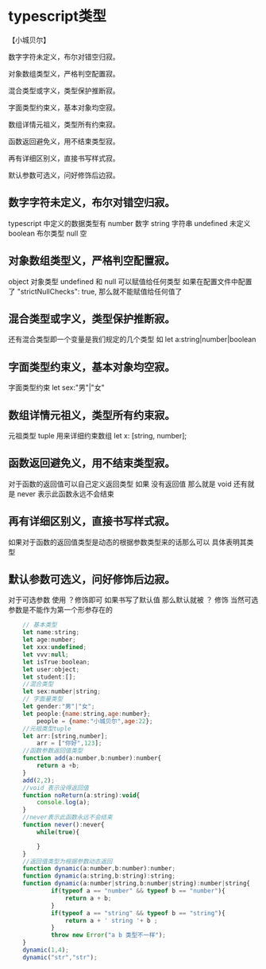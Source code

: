 # typescript类型

【小城贝尔】

数字字符未定义，布尔对错空归寂。

对象数组类型义，严格判空配置寂。

混合类型或字义，类型保护推断寂。

字面类型约束义，基本对象均空寂。

数组详情元祖义，类型所有约束寂。

函数返回避免义，用不结束类型寂。

再有详细区别义，直接书写样式寂。

默认参数可选义，问好修饰后边寂。


## 数字字符未定义，布尔对错空归寂。
   typescript 中定义的数据类型有
   number 数字
   string 字符串
   undefined 未定义
   boolean 布尔类型
   null 空
## 对象数组类型义，严格判空配置寂。
   object 对象类型
   undefined 和   null 可以赋值给任何类型
   如果在配置文件中配置了
   "strictNullChecks": true, 
   那么就不能赋值给任何值了
## 混合类型或字义，类型保护推断寂。
   还有混合类型即一个变量是我们规定的几个类型
   如
   let a:string|number|boolean 
## 字面类型约束义，基本对象均空寂。
   字面类型约束
   let sex:"男"|"女"
## 数组详情元祖义，类型所有约束寂。
   元祖类型 tuple 用来详细约束数组
   let x: [string, number];
## 函数返回避免义，用不结束类型寂。
   对于函数的返回值可以自己定义返回类型 如果
   没有返回值 那么就是 void
   还有就是 never 表示此函数永远不会结束
## 再有详细区别义，直接书写样式寂。
   如果对于函数的返回值类型是动态的根据参数类型来的话那么可以
   具体表明其类型
## 默认参数可选义，问好修饰后边寂。
   对于可选参数 使用 ？修饰即可
   如果书写了默认值 那么默认就被 ？ 修饰
   当然可选参数是不能作为第一个形参存在的
```js
    // 基本类型
    let name:string;
    let age:number;
    let xxx:undefined;
    let vvv:null;
    let isTrue:boolean;
    let user:object;
    let student:[];
    //混合类型
    let sex:number|string;
    // 字面量类型
    let gender:"男"|"女";
    let people:{name:string,age:number};
        people = {name:"小城贝尔",age:22};
    //元祖类型tuple
    let arr:[string,number];
        arr = ["你好",123];
    //函数参数返回值类型
    function add(a:number,b:number):number{
        return a +b;
    }
    add(2,2);
    //void 表示没得返回值
    function noReturn(a:string):void{
        console.log(a);
    }
    //never表示此函数永远不会结束
    function never():never{
        while(true){

        }
    }
    //返回值类型为根据参数动态返回
    function dynamic(a:number,b:number):number;
    function dynamic(a:string,b:string):string;
    function dynamic(a:number|string,b:number|string):number|string{
            if(typeof a == "number" && typeof b == "number"){
                return a + b;
            }
            if(typeof a == "string" && typeof b == "string"){
                return a + ' string '+ b ;
            }
            throw new Error("a b 类型不一样");
    }
    dynamic(1,4);
    dynamic("str","str");
```